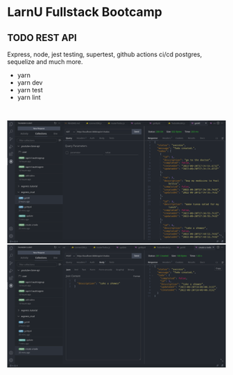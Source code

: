 # LarnU Fullstack Bootcamp

## TODO REST API

Express, node, jest testing, supertest, github actions ci/cd postgres, sequelize and much more.

- yarn
- yarn dev
- yarn test
- yarn lint

<br>

![plot](./assets/Screenshot_2022-09-20_13-08-59.png)
![plot](./assets/Screenshot_2022-09-20_13-09-16.png)
